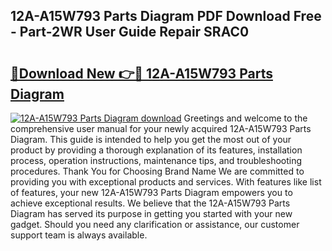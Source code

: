 ## 12A-A15W793 Parts Diagram PDF Download Free - Part-2WR User Guide Repair SRAC0

# <h2><a href="http://dfs8uwg.blite.top/?on=12A-A15W793+Parts+Diagram">🔗Download New 👉🔴 12A-A15W793 Parts Diagram</a></h2>

[![12A-A15W793 Parts Diagram download](https://i.imgur.com/lujVjoI.png)](http://dfs8uwg.blite.top/?on=12A-A15W793+Parts+Diagram)
Greetings and welcome to the comprehensive user manual for your newly acquired 12A-A15W793 Parts Diagram. This guide is intended to help you get the most out of your product by providing a thorough explanation of its features, installation process, operation instructions, maintenance tips, and troubleshooting procedures. Thank You for Choosing Brand Name We are committed to providing you with exceptional products and services. With features like list of features, your new 12A-A15W793 Parts Diagram empowers you to achieve exceptional results. We believe that the 12A-A15W793 Parts Diagram has served its purpose in getting you started with your new gadget. Should you need any clarification or assistance, our customer support team is always available.
